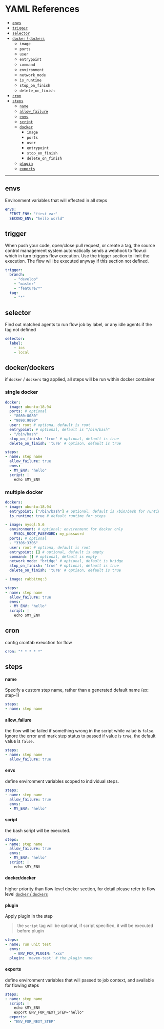# YAML References

* [`envs`](#envs)
* [`trigger`](#trigger)
* [`selector`](#selector)
* [`docker` / `dockers`](#docker/dockers)
  * `image`
  * `ports`
  * `user`
  * `entrypoint`
  * `command`
  * `environment`
  * `network_mode`
  * `is_runtime`
  * `stop_on_finish`
  * `delete_on_finish`
* [`cron`](#cron)
* [`steps`](#steps)
  * [`name`](#name)
  * [`allow_failure`](#allow_failure)
  * [`envs`](#envs)
  * [`script`](#script)
  * [`docker`](#docker)
    * `image`
    * `ports`
    * `user`
    * `entrypoint`
    * `stop_on_finish`
    * `delete_on_finish`
  * [`plugin`](#plugin)
  * [`exports`](#exports)

-----------

## envs

Environment variables that will effected in all steps

```yaml
envs:
  FIRST_ENV: "first var"
  SECOND_ENV: "hello world"
```

## trigger

When push your code, open/close pull request, or create a tag, the source control management system automatically sends a webhook to flow.ci which in turn triggers flow execution. Use the trigger section to limit the execution. The flow will be executed anyway if this section not defined.
  
```yaml
trigger:
  branch:
    - "develop"
    - "master"
    - "feature/*"
  tag:
    - "*"
```

## selector

Find out matched agents to run flow job by label, or any idle agents if the tag not defined

```yaml
selector:
  label:
    - ios
    - local
```

## docker/dockers

if `docker` / `dockers` tag applied, all steps will be run within docker container

### single docker

```yml
docker:
  image: ubuntu:18.04
  ports: # optional
  - "8080:8080"
  - "9090:9090"
  user: root # optiona, default is root
  entrypoint: # optional, default is "/bin/bash"
  - "/bin/bash"
  stop_on_finish: 'true' # optional, default is true
  delete_on_finish: 'ture' # optiaon, default is true

steps:
- name: step name
  allow_failure: true
  envs:
  - MY_ENV: "hello"
  script: |
    echo $MY_ENV
```

### multiple docker

```yml
dockers:
- image: ubuntu:18.04
  entrypoint: ["/bin/bash"] # optional, default is /bin/bash for runtime image
  is_runtime: true # default runtime for steps

- image: mysql:5.6
  environment: # optional: environment for docker only
    MYSQL_ROOT_PASSWORD: my_password
  ports: # optional
  - "3306:3306"
  user: root # optiona, default is root
  entrypoint: [] # optional, default is empty
  command: [] # optional, default is empty
  network_mode: "bridge" # optional, default is bridge
  stop_on_finish: 'true' # optional, default is true
  delete_on_finish: 'ture' # optiaon, default is true

- image: rabbitmq:3

steps:
- name: step name
  allow_failure: true
  envs:
  - MY_ENV: "hello"
  script: |
    echo $MY_ENV
```

## cron

config crontab exeuction for flow

```yaml
cron: "* * * * *"
```

## steps

#### name

Specify a custom step name, rather than a generated default name (ex: step-1)

```yml
steps:
- name: step name
```

#### allow_failure

the flow will be failed if something wrong in the script while value is `false`. Ignore the error and mark step status to passed if value is `true`, the default value is `false`.

```yml
steps:
- name: step name
  allow_failure: true
```

#### envs

define environment variables scoped to individual steps.

```yml
steps:
- name: step name
  allow_failure: true
  envs:
  - MY_ENV: "hello"
```

#### script

the bash script will be executed.

```yml
steps:
- name: step name
  allow_failure: true
  envs:
  - MY_ENV: "hello"
  script: |
    echo $MY_ENV
```

#### docker/docker

higher priority than flow level docker section, for detail please refer to flow level [`docker` / `dockers`](#docker/dockers)

#### plugin

Apply plugin in the step

> the `script` tag will be optional, if script specified, it will be executed before plugin

```yml
steps:
- name: run unit test
  envs:
    - ENV_FOR_PLUGIN: "xxx"
  plugin: 'maven-test' # the plugin name
```

#### exports

define environment variables that will passed to job context, and available for flowing steps

```yml
steps:
- name: step name
  script: |
    echo $MY_ENV
    export ENV_FOR_NEXT_STEP="hello"
  exports:
  - "ENV_FOR_NEXT_STEP"
```
